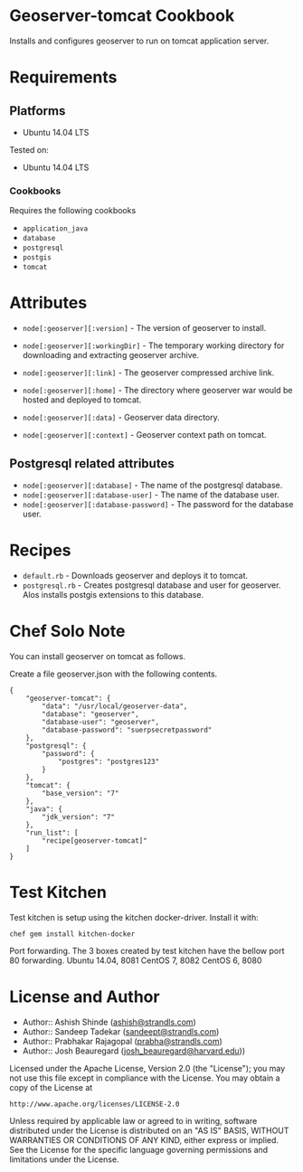 Geoserver-tomcat Cookbook
=============
Installs and configures geoserver to run on tomcat application server.

Requirements
============

## Platforms

* Ubuntu 14.04 LTS

Tested on:

* Ubuntu 14.04 LTS


### Cookbooks
Requires the following cookbooks
* `application_java`
* `database`
* `postgresql`
* `postgis`
* `tomcat`


Attributes
============
* `node[:geoserver][:version]`  -  The version of geoserver to install.
* `node[:geoserver][:workingDir]` - The temporary working directory for downloading and extracting geoserver archive.

* `node[:geoserver][:link]`  - The geoserver compressed archive link.
* `node[:geoserver][:home]` - The directory where geoserver war would be hosted and deployed to tomcat.
* `node[:geoserver][:data]`  - Geoserver data directory.
* `node[:geoserver][:context]`  - Geoserver context path on tomcat.

## Postgresql related attributes
* `node[:geoserver][:database]` - The name of the postgresql database.
* `node[:geoserver][:database-user]` - The name of the database user.
* `node[:geoserver][:database-password]` - The password for the database user.

Recipes
=======
* `default.rb` - Downloads geoserver and deploys it to tomcat.
* `postgresql.rb` - Creates postgresql database and user  for geoserver. Alos installs postgis extensions to this database.

Chef Solo Note
==============

You can install geoserver on tomcat as follows.

Create a file geoserver.json with the following contents. 

    {
        "geoserver-tomcat": {
            "data": "/usr/local/geoserver-data",
            "database": "geoserver",
            "database-user": "geoserver",
            "database-password": "suerpsecretpassword"
        },
        "postgresql": {
            "password": {
                "postgres": "postgres123"
            }
        },
        "tomcat": {
            "base_version": "7"
        },
        "java": {
            "jdk_version": "7"
        },
        "run_list": [
            "recipe[geoserver-tomcat]"
        ]
    }

Test Kitchen
============
Test kitchen is setup using the kitchen docker-driver. Install it with:
```
chef gem install kitchen-docker
```

Port forwarding.
The 3 boxes created by test kitchen have the bellow port 80 forwarding.
Ubuntu 14.04, 8081
CentOS 7, 8082
CentOS 6, 8080

License and Author
==================

- Author:: Ashish Shinde (<ashish@strandls.com>)
- Author:: Sandeep Tadekar (<sandeept@strandls.com>)
- Author:: Prabhakar Rajagopal (<prabha@strandls.com>)
- Author:: Josh Beauregard (<josh_beauregard@harvard.edu>))

Licensed under the Apache License, Version 2.0 (the "License");
you may not use this file except in compliance with the License.
You may obtain a copy of the License at

    http://www.apache.org/licenses/LICENSE-2.0

Unless required by applicable law or agreed to in writing, software
distributed under the License is distributed on an "AS IS" BASIS,
WITHOUT WARRANTIES OR CONDITIONS OF ANY KIND, either express or implied.
See the License for the specific language governing permissions and
limitations under the License.
